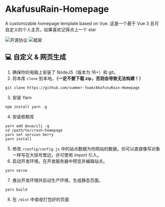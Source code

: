 # AkafusuRain-Homepage
 A customizable homepage template based on Vue.
这是一个基于 Vue 3 且可自定义的个人主页，如果喜欢记得点上一个 star   

![开源协议](https://img.shields.io/github/license/summer-foam/AkafusuRain-Homepage)
![框架](https://img.shields.io/badge/framework-Vue%203-3fb984)
  
## 💻 自定义 & 网页生成
1. 确保你的电脑上安装了 NodeJS（版本为 16+）和 git。
2. 将本库 `clone` 到本地。**（一定不要下载 zip，否则会导致无法构建！）**
```shell
git clone https://github.com/summer-foam/AkafusuRain-Homepage
```
3. 安装 Yarn
```shell
npm install yarn -g
```
4. 安装依赖库
```shell
yarn add @vue/cli -g
cd /path/to/crash-homepage
yarn set version berry
yarn install
```
5. 修改 `/config/config.js` 中的站点数据为你网站的数据。你可以直接像写对象一样写在大括号里边，亦可使用 import 引入。
6. 启动开发环境，在开发服务器中预览并编辑站点。
```shell
yarn serve
```
7. 推出开发环境并启动生产环境，生成静态页面。
```shell
yarn build
```
8. 在 `/dist` 中查收打包好的页面
